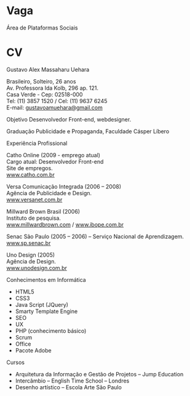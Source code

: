 Vaga
====

Área de Plataformas Sociais

CV
==


Gustavo Alex Massaharu Uehara


Brasileiro, Solteiro, 26 anos<br />
Av. Professora Ida Kolb, 296 ap. 121.<br />
Casa Verde - Cep: 02518-000<br />
Tel: (11) 3857 1520 / Cel: (11) 9637 6245<br />
E-mail: gustavoamuehara@gmail.com<br />


Objetivo
Desenvolvedor Front-end, webdesigner.

Graduação
Publicidade e Propaganda, Faculdade Cásper Líbero

Experiência Profissional

Catho Online (2009 - emprego atual)<br />
Cargo atual: Desenvolvedor Front-end<br />
Site de empregos.<br />
www.catho.com.br

Versa Comunicação Integrada (2006 – 2008)<br />
Agência de Publicidade e Design. <br />
www.versanet.com.br

Millward Brown Brasil (2006)<br />
Instituto de pesquisa.<br />
www.millwardbrown.com / www.ibope.com.br

Senac São Paulo (2005 – 2006) – Serviço Nacional de Aprendizagem.<br />
www.sp.senac.br

Uno Design (2005)<br />
Agência de Design.<br />
www.unodesign.com.br

Conhecimentos em Informática

- HTML5
- CSS3
- Java Script (JQuery)
- Smarty Template Engine
- SEO
- UX
- PHP (conhecimento básico)
- Scrum
- Office
- Pacote Adobe


Cursos

- Arquitetura da Informação e Gestão de Projetos – Jump Education
- Intercâmbio – English Time School – Londres
- Desenho artístico – Escola Arte São Paulo

